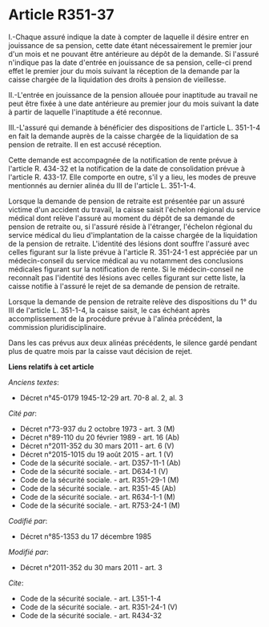 # Article R351-37

I.-Chaque assuré indique la date à compter de laquelle il désire entrer en jouissance de sa pension, cette date étant
nécessairement le premier jour d'un mois et ne pouvant être antérieure au dépôt de la demande. Si l'assuré n'indique pas la
date d'entrée en jouissance de sa pension, celle-ci prend effet le premier jour du mois suivant la réception de la demande
par la caisse chargée de la liquidation des droits à pension de vieillesse. 

II.-L'entrée en jouissance de la pension allouée pour inaptitude au travail ne peut être fixée à une date antérieure au
premier jour du mois suivant la date à partir de laquelle l'inaptitude a été reconnue. 

III.-L'assuré qui demande à bénéficier des dispositions de l'article L. 351-1-4 en fait la demande auprès de la caisse
chargée de la liquidation de sa pension de retraite. Il en est accusé réception. 

Cette demande est accompagnée de la notification de rente prévue à l'article R. 434-32 et la notification de la date de
consolidation prévue à l'article R. 433-17. Elle comporte en outre, s'il y a lieu, les modes de preuve mentionnés au dernier
alinéa du III de l'article L. 351-1-4. 

Lorsque la demande de pension de retraite est présentée par un assuré victime d'un accident du travail, la caisse saisit
l'échelon régional du service médical dont relève l'assuré au moment du dépôt de sa demande de pension de retraite ou, si
l'assuré réside à l'étranger, l'échelon régional du service médical du lieu d'implantation de la caisse chargée de la
liquidation de la pension de retraite. L'identité des lésions dont souffre l'assuré avec celles figurant sur la liste prévue
à l'article R. 351-24-1 est appréciée par un médecin-conseil du service médical au vu notamment des conclusions médicales
figurant sur la notification de rente. Si le médecin-conseil ne reconnaît pas l'identité des lésions avec celles figurant sur
cette liste, la caisse notifie à l'assuré le rejet de sa demande de pension de retraite. 

Lorsque la demande de pension de retraite relève des dispositions du 1° du III de l'article L. 351-1-4, la caisse saisit, le
cas échéant après accomplissement de la procédure prévue à l'alinéa précédent, la commission pluridisciplinaire. 

Dans les cas prévus aux deux alinéas précédents, le silence gardé pendant plus de quatre mois par la caisse vaut décision de
rejet.

**Liens relatifs à cet article**

_Anciens textes_:

  - Décret n°45-0179 1945-12-29 art. 70-8 al. 2, al. 3

_Cité par_:

  - Décret n°73-937 du 2 octobre 1973 - art. 3 (M)
  - Décret n°89-110 du 20 février 1989 - art. 16 (Ab)
  - Décret n°2011-352 du 30 mars 2011 - art. 6 (V)
  - Décret n°2015-1015 du 19 août 2015 - art. 1 (V)
  - Code de la sécurité sociale. - art. D357-11-1 (Ab)
  - Code de la sécurité sociale. - art. D634-1 (V)
  - Code de la sécurité sociale. - art. R351-29-1 (M)
  - Code de la sécurité sociale. - art. R351-45 (Ab)
  - Code de la sécurité sociale. - art. R634-1-1 (M)
  - Code de la sécurité sociale. - art. R753-24-1 (M)

_Codifié par_:

  - Décret n°85-1353 du 17 décembre 1985

_Modifié par_:

  - Décret n°2011-352 du 30 mars 2011 - art. 3

_Cite_:

  - Code de la sécurité sociale. - art. L351-1-4
  - Code de la sécurité sociale. - art. R351-24-1 (V)
  - Code de la sécurité sociale. - art. R434-32
